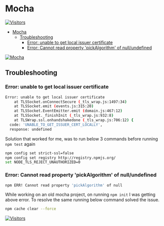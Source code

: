 # Mocha

[![Visitors](https://api.visitorbadge.io/api/visitors?path=aasisodiya.nodejs.mocha&labelColor=%23ffa500&countColor=%23263759&labelStyle=upper)](https://visitorbadge.io/status?path=aasisodiya.nodejs.mocha)

- [Mocha](#mocha)
  - [Troubleshooting](#troubleshooting)
    - [Error: unable to get local issuer certificate](#error-unable-to-get-local-issuer-certificate)
    - [Error: Cannot read property 'pickAlgorithm' of null/undefined](#error-cannot-read-property-pickalgorithm-of-nullundefined)

[![Mocha](https://img.shields.io/badge/Mocha-8D6748?style=for-the-badge&logo=mocha&logoColor=white)](https://mochajs.org/)

## Troubleshooting

### Error: unable to get local issuer certificate

```bash
Error: unable to get local issuer certificate
    at TLSSocket.onConnectSecure (_tls_wrap.js:1497:34)
    at TLSSocket.emit (events.js:315:20)
    at TLSSocket.EventEmitter.emit (domain.js:467:12)
    at TLSSocket._finishInit (_tls_wrap.js:932:8)
    at TLSWrap.ssl.onhandshakedone (_tls_wrap.js:706:12) {
  code: 'UNABLE_TO_GET_ISSUER_CERT_LOCALLY',
  response: undefined
```

Solution that worked for me, was to run below 3 commands before running `npm test` again

```bash
npm config set strict-ssl=false
npm config set registry http://registry.npmjs.org/
set NODE_TLS_REJECT_UNAUTHORIZED=0
```

### Error: Cannot read property 'pickAlgorithm' of null/undefined

```bash
npm ERR! Cannot read property 'pickAlgorithm' of null
```

While working on an old mocha project, on running `npm init` I was getting above error. To resolve the same running below command solved the issue.

```bash
npm cache clear --force
```

[![Visitors](https://api.visitorbadge.io/api/visitors?path=aasisodiya.nodejs&label=aasisodiya/nodejs&labelColor=%23ffa500&countColor=%23263759&labelStyle=upper)](https://visitorbadge.io/status?path=aasisodiya.nodejs)
